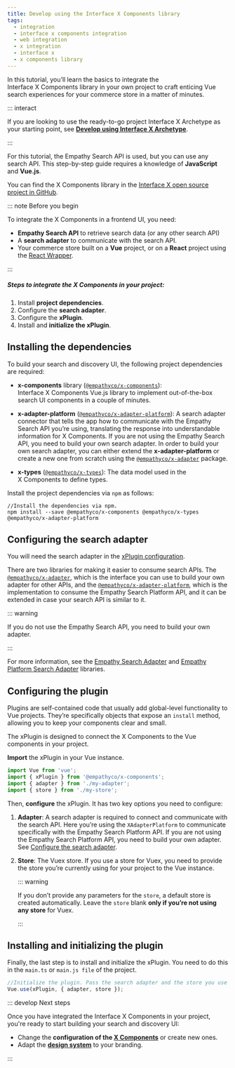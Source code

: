 ```yaml
---
title: Develop using the Interface X Components library
tags:
  - integration
  - interface x components integration
  - web integration
  - x integration
  - interface x
  - x components library
---
```


In this tutorial, you’ll learn the basics to integrate the Interface&nbsp;X&nbsp;Components library
in your own project to craft enticing Vue search experiences for your commerce store in a matter of
minutes.

::: interact

If you are looking to use the ready-to-go project Interface&nbsp;X&nbsp;Archetype as your starting
point, see **[Develop using Interface X Archetype](web-archetype-development-guide.md)**.

:::

For this tutorial, the Empathy Search API is used, but you can use any search API. This step-by-step
guide requires a knowledge of **JavaScript** and **Vue.js**.

You can find the X&nbsp;Components library in the
[Interface X open source project in GitHub](https://github.com/empathyco/x).

::: note Before you begin

To integrate the X&nbsp;Components in a frontend UI, you need:

- **Empathy Search API** to retrieve search data (or any other search API)
- A **search adapter** to communicate with the search API.
- Your commerce store built on a **Vue** project, or on a **React** project using the
  [React Wrapper](https://github.com/empathyco/x/tree/main/packages/react-wrapper).

:::

##### Steps to integrate the X&nbsp;Components in your project:

1. Install **project dependencies**.
2. Configure the **search adapter**.
3. Configure the **xPlugin**.
4. Install and **initialize the xPlugin**.

<VideoReference videoId="JjjIaQlG9aE" customDescription="Watch how to integrate the Interface X Components in a project from scratch."/>

## Installing the dependencies

To build your search and discovery UI, the following project dependencies are required:

- **x-components** library
  ([`@empathyco/x-components`](https://github.com/empathyco/x/tree/main/packages/x-components)):
  Interface&nbsp;X&nbsp;Components Vue.js library to implement out-of-the-box search UI components
  in a couple of minutes.

- **x-adapter-platform**
  ([`@empathyco/x-adapter-platform`](https://github.com/empathyco/x/tree/main/packages/x-adapter-platform)):
  A search adapter connector that tells the app how to communicate with the Empathy Search API
  you’re using, translating the response into understandable information for X&nbsp;Components. If
  you are not using the Empathy Search API, you need to build your own search adapter. In order to
  build your own search adapter, you can either extend the **x-adapter-platform** or create a new
  one from scratch using the
  [`@empathyco/x-adapter`](https://github.com/empathyco/x/tree/main/packages/x-adapter) package.

- **x-types** ([`@empathyco/x-types`](https://github.com/empathyco/x/tree/main/packages/x-types)):
  The data model used in the X&nbsp;Components to define types.

Install the project dependencies via `npm` as follows:

```batch
//Install the dependencies via npm.
npm install --save @empathyco/x-components @empathyco/x-types @empathyco/x-adapter-platform
```

## Configuring the search adapter

You will need the search adapter in the [xPlugin configuration](#3-configure-the-plugin).

There are two libraries for making it easier to consume search APIs. The
[`@empathyco/x-adapter`](https://github.com/empathyco/x/tree/main/packages/x-adapter), which is the
interface you can use to build your own adapter for other APIs, and the
[`@empathyco/x-adapter-platform`](https://github.com/empathyco/x/tree/main/packages/x-adapter-platform),
which is the implementation to consume the Empathy Search Platform API, and it can be extended in
case your search API is similar to it.

::: warning

If you do not use the Empathy Search API, you need to build your own adapter.

:::

For more information, see the
[Empathy Search Adapter](https://github.com/empathyco/x/tree/main/packages/x-adapter) and
[Empathy Platform Search Adapter](https://github.com/empathyco/x/tree/main/packages/x-adapter-platform)
libraries.

## Configuring the plugin

Plugins are self-contained code that usually add global-level functionality to Vue projects. They’re
specifically objects that expose an `install` method, allowing you to keep your components clear and
small.

The xPlugin is designed to connect the X&nbsp;Components to the Vue components in your project.

**Import** the xPlugin in your Vue instance.

```typescript
import Vue from 'vue';
import { xPlugin } from '@empathyco/x-components';
import { adapter } from './my-adapter';
import { store } from './my-store';
```

Then, **configure** the xPlugin. It has two key options you need to configure:

1. **Adapter**: A search adapter is required to connect and communicate with the search API. Here
   you’re using the `XAdapterPlatform` to communicate specifically with the Empathy Search Platform
   API. If you are not using the Empathy Search Platform API, you need to build your own adapter.
   See [Configure the search adapter](#2-configure-the-search-adapter).

2. **Store**: The Vuex store. If you use a store for Vuex, you need to provide the store you’re
   currently using for your project to the Vue instance.

   ::: warning

   If you don’t provide any parameters for the `store`, a default store is created automatically.
   Leave the `store` blank **only if you’re not using any store** for Vuex.

   :::

## Installing and initializing the plugin

Finally, the last step is to install and initialize the xPlugin. You need to do this in the
`main.ts` or `main.js file` of the project.

```typescript
//Initialize the plugin. Pass the search adapter and the store you use as parameters.
Vue.use(xPlugin, { adapter, store });
```

::: develop Next steps

Once you have integrated the Interface&nbsp;X&nbsp;Components in your project, you're ready to start
building your search and discovery UI:

- Change the **configuration of the [X Components](web-how-to-use-x-components-guide.md)** or create
  new ones.
- Adapt the
  **[design system](https://github.com/empathyco/x/blob/main/packages/x-components/contributing/design-system.md)**
  to your branding.

:::

<!-- Manage [internationalization options](https://github.com/empathyco/x/tree/main/packages/x-translations) to support different languages.-->
